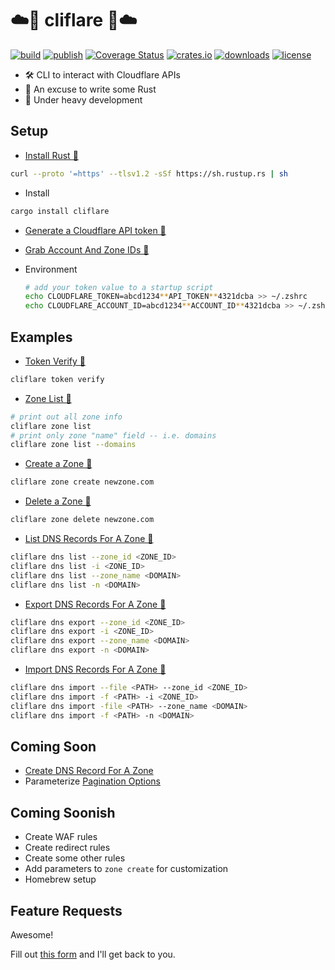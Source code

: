 # ☁️🚀 cliflare 🚀☁️

[![build](https://github.com/davepmiller/cliflare/actions/workflows/ci.yml/badge.svg?branch=main)](<https://github.com/davepmiller/cliflare/actions/workflows/ci.yml>)
[![publish](https://github.com/davepmiller/cliflare/actions/workflows/publish.yml/badge.svg?branch=main)](<https://github.com/davepmiller/cliflare/actions/workflows/publish.yml>)
[![Coverage Status](https://coveralls.io/repos/github/davepmiller/cliflare/badge.svg)](https://coveralls.io/github/davepmiller/cliflare)
[![crates.io](https://img.shields.io/crates/v/cliflare.svg)](<https://crates.io/crates/cliflare>)
[![downloads](https://img.shields.io/crates/d/cliflare)](<https://crates.io/crates/cliflare>)
[![license](https://img.shields.io/badge/license-MIT-green.svg)](<https://opensource.org/licenses/MIT>)

* 🛠 CLI️ to interact with Cloudflare APIs
* 🥳 An excuse to write some Rust
* 👷 Under heavy development

## Setup

* [Install Rust 📝](https://www.rust-lang.org/tools/install)

```bash
curl --proto '=https' --tlsv1.2 -sSf https://sh.rustup.rs | sh
```

* Install

```bash
cargo install cliflare
```

* [Generate a Cloudflare API token 📝](https://developers.cloudflare.com/cloudflare-one/api-terraform/scoped-api-tokens/)
* [Grab Account And Zone IDs 📝](https://developers.cloudflare.com/fundamentals/setup/find-account-and-zone-ids/)
* Environment

  ```bash
  # add your token value to a startup script
  echo CLOUDFLARE_TOKEN=abcd1234**API_TOKEN**4321dcba >> ~/.zshrc
  echo CLOUDFLARE_ACCOUNT_ID=abcd1234**ACCOUNT_ID**4321dcba >> ~/.zshrc
  ```

## Examples

* [Token Verify 📝](https://developers.cloudflare.com/api/operations/user-api-tokens-verify-token)

```bash
cliflare token verify
```

* [Zone List 📝](https://developers.cloudflare.com/api/operations/zones-get)

```bash
# print out all zone info
cliflare zone list
# print only zone "name" field -- i.e. domains
cliflare zone list --domains
```

* [Create a Zone 📝](https://developers.cloudflare.com/api/operations/zones-post)

```bash
cliflare zone create newzone.com
```

* [Delete a Zone 📝](https://developers.cloudflare.com/api/operations/zones-0-delete)

```bash
cliflare zone delete newzone.com
```

* [List DNS Records For A Zone 📝](https://developers.cloudflare.com/api/operations/dns-records-for-a-zone-list-dns-records)

```bash
cliflare dns list --zone_id <ZONE_ID>
cliflare dns list -i <ZONE_ID>
cliflare dns list --zone_name <DOMAIN>
cliflare dns list -n <DOMAIN>
```

* [Export DNS Records For A Zone 📝](https://developers.cloudflare.com/api/operations/dns-records-for-a-zone-export-dns-records)

```bash
cliflare dns export --zone_id <ZONE_ID>
cliflare dns export -i <ZONE_ID>
cliflare dns export --zone_name <DOMAIN>
cliflare dns export -n <DOMAIN>
```

* [Import DNS Records For A Zone 📝](https://developers.cloudflare.com/api/operations/dns-records-for-a-zone-import-dns-records)

```bash
cliflare dns import --file <PATH> --zone_id <ZONE_ID>
cliflare dns import -f <PATH> -i <ZONE_ID>
cliflare dns import -file <PATH> --zone_name <DOMAIN>
cliflare dns import -f <PATH> -n <DOMAIN>
```

## Coming Soon

* [Create DNS Record For A Zone](https://developers.cloudflare.com/api/operations/dns-records-for-a-zone-create-dns-record)
* Parameterize [Pagination Options](https://developers.cloudflare.com/fundamentals/api/how-to/make-api-calls/#pagination)

## Coming Soonish

* Create WAF rules
* Create redirect rules
* Create some other rules
* Add parameters to `zone create` for customization
* Homebrew setup

## Feature Requests

Awesome!

Fill out [this form](https://docs.google.com/forms/d/e/1FAIpQLSfDBhmvtRn1C3Vzi_nplHV9QyBVbPUfdqhziUj_sWYyi-XIFw/viewform?usp=sf_link)
and I'll get back to you.
